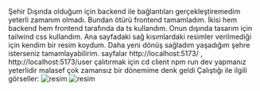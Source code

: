 Şehir Dışında olduğum için backend ile bağlantıları gerçekleştiremedim yeterli zamanım olmadı.
Bundan ötürü frontend tamamladım.
İkisi hem backend hem frontend tarafında da ts kullandım.
Onun dışında tasarım için tailwind css kullandım.
Ana sayfadaki sağ kısımlardaki resimler verilmediği için kendim bir resim koydum.
Daha yeni dönüş sağladım yaşadığım şehre isterseniz tamamlayabilirim.
sayfalar http://localhost:5173/ , http://localhost:5173/user
çalıtırmak için cd client  npm run dev yapmanız yeterlidir 
malasef çok zamansız bir dönemime denk geldi 
Çalıştığı ile ilgili görseller:
![resim](https://github.com/user-attachments/assets/c4176aa5-44bb-4399-8e51-d7c2b044d4d6)
![resim](https://github.com/user-attachments/assets/5e7329f6-b796-49da-b2f7-3c86f48fff58)

